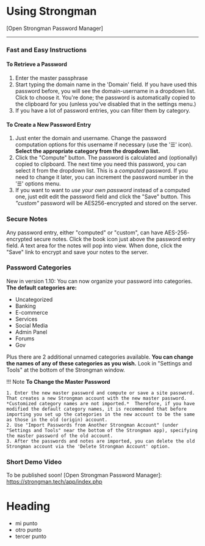 # Using Strongman
[Open Strongman Password Manager]

---

### Fast and Easy Instructions

#### To Retrieve a Password
1. Enter the master passphrase
2. Start typing the domain name in the 'Domain' field. If you have used this password before, you will see the domain-username in a dropdown list. Click to choose it. You're done; the password is automatically copied to the clipboard for you (unless you've disabled that in the settings menu.)
3. If you have a lot of password entries, you can filter them by category.

#### To Create a New Password Entry
1. Just enter the domain and username. Change the password computation options for this username if necessary (use the '☰' icon). **Select the appropriate category from the dropdown list.**
2. Click the "Compute" button. The password is calculated and (optionally) copied to clipboard. The next time you need this password, you can select it from the dropdown list.  This is a *computed* password. If you need to change it later, you can increment the password number in the '☰' options menu.
3. If you want to want to *use your own password* instead of a computed one, just edit edit the password field and click the "Save" button. This *"custom"* password will be AES256-encrypted and stored on the server.

### Secure Notes
Any password entry, either "computed" or "custom", can have AES-256- encrypted secure notes.  Click the book icon just above the password entry field. A text area for the notes will pop into view. When done, click the "Save" link to encrypt and save your notes to the server.

### Password Categories
New in version 1.10: You can now organize your password into categories.  **The default categories are:**

- Uncategorized
- Banking
- E-commerce
- Services
- Social Media
- Admin Panel
- Forums
- Gov

Plus there are 2 additional unnamed categories available.  **You can change the names of any of these categories as you wish.** Look in "Settings and Tools" at the bottom of the Strongman window.

!!! Note
    **To Change the Master Password**
    
    1. Enter the new master password and compute or save a site password. That creates a new Strongman account with the new master password.  *Customized category names are not imported.*  Therefore, if you have modified the default category names, it is recommended that before importing you set up the categories in the new account to be the same as those in the old (origin) account.
    2. Use "Import Passwords from Another Strongman Account" (under "Settings and Tools" near the bottom of the Strongman app), specifying the master password of the old account.
    3. After the passwords and notes are imported, you can delete the old Strongman account via the 'Delete Strongman Account' option.

### Short Demo Video

To be published soon!
[Open Strongman Password Manager]: https://strongman.tech/app/index.php

# Heading
 - mi punto
 - otro punto
 - tercer punto

<!--stackedit_data:
eyJoaXN0b3J5IjpbMTc0MDc0MTUzMiw5OTEwNDA3OTVdfQ==
-->